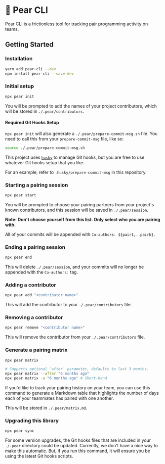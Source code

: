 # 🍐 Pear CLI

Pear CLI is a frictionless tool for tracking pair programming activity on teams.

## Getting Started

### Installation

```sh
yarn add pear-cli --dev
npm install pear-cli --save-dev
```

### Initial setup

```sh
npx pear init
```

You will be prompted to add the names of your project contributors, which will be stored in `./.pear/contributors`.

#### Required Git Hooks Setup

`npx pear init` will also generate a `./.pear/prepare-commit-msg.sh` file. You need to call this from your `prepare-commit-msg` file, like so:

```sh
source ./.pear/prepare-commit-msg.sh
```

This project uses [`husky`](https://github.com/typicode/husky) to manage Git hooks, but you are free to use whatever Git hooks setup that you like.

For an example, refer to `.husky/prepare-commit-msg` in this repository.

### Starting a pairing session

```sh
npx pear start
```

You will be prompted to choose your pairing partners from your project's known contributors, and this session will be saved in `./.pear/session`.

**Note: Don't choose yourself from this list. Only select who you are pairing with.**

All of your commits will be appended with `Co-authors: ${pair1,..pairN}`.

### Ending a pairing session

```sh
npx pear end
```

This will delete `./.pear/session`, and your commits will no longer be appended with the `Co-authors:` tag.

### Adding a contributor

```sh
npx pear add "<contributor name>"
```

This will add the contributor to your `./.pear/contributors` file.

### Removing a contributor

```sh
npx pear remove "<contributor name>"
```

This will remove the contributor from your `./.pear/contributors` file.

### Generate a pairing matrix

```sh
npx pear matrix

# Supports optional `after` parameter, defaults to last 3 months.
npx pear matrix --after "6 months ago"
npx pear matrix -a "6 months ago" # Short-hand
```

If you'd like to track your pairing history on your team, you can use this command to generate a Markdown table that highlights the number of days each of your teammates has paired with one another. 

This will be stored in `./.pear/matrix.md`.

### Upgrading this library

```sh
npx pear sync
```

For some version upgrades, the Git hooks files that are included in your `./.pear` directory could be updated. Currently, we don't have a nice way to make this automatic. But, if you run this command, it will ensure you be using the latest Git hooks scripts.